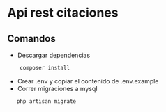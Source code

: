
# Api rest citaciones
## Comandos
 * Descargar dependencias

 ```bash
     composer install
 ```
 *  Crear .env y copiar el contenido de .env.example
 *  Correr migraciones a mysql
 ```bash
    php artisan migrate
 ```
```bash

```